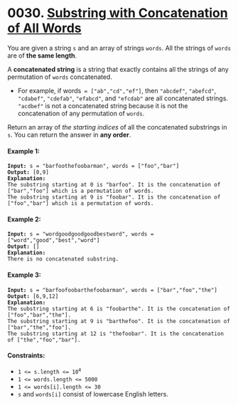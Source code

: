 # 0030. [Substring with Concatenation of All Words](https://leetcode.com/problems/substring-with-concatenation-of-all-words/description/?envType=study-plan-v2&envId=top-interview-150)

You are given a string `s` and an array of strings `words`. All the strings of `words` are of **the same length**.

A **concatenated string** is a string that exactly contains all the strings of any permutation of `words` concatenated.

- For example, if words` = ["ab","cd","ef"]`, then `"abcdef"`, `"abefcd"`, `"cdabef"`, `"cdefab"`, `"efabcd"`, and `"efcdab"` are all concatenated strings. `"acdbef"` is not a concatenated string because it is not the concatenation of any permutation of `words`.

Return an array of _the starting indices_ of all the concatenated substrings in `s`. You can return the answer in **any order**.

#### **Example 1:**

<pre><code><strong>Input:</strong> s = "barfoothefoobarman", words = ["foo","bar"]
<strong>Output:</strong> [0,9]
<strong>Explanation:</strong>
The substring starting at 0 is "barfoo". It is the concatenation of ["bar","foo"] which is a permutation of words.
The substring starting at 9 is "foobar". It is the concatenation of ["foo","bar"] which is a permutation of words.
</code></pre>

#### **Example 2:**

<pre><code><strong>Input:</strong> s = "wordgoodgoodgoodbestword", words = ["word","good","best","word"]
<strong>Output:</strong> []
<strong>Explanation:</strong>
There is no concatenated substring.
</code></pre>

#### **Example 3:**

<pre><code><strong>Input:</strong> s = "barfoofoobarthefoobarman", words = ["bar","foo","the"]
<strong>Output:</strong> [6,9,12]
<strong>Explanation:</strong>
The substring starting at 6 is "foobarthe". It is the concatenation of ["foo","bar","the"].
The substring starting at 9 is "barthefoo". It is the concatenation of ["bar","the","foo"].
The substring starting at 12 is "thefoobar". It is the concatenation of ["the","foo","bar"].
</code></pre>

#### **Constraints:**

- <code>1 <= s.length <= 10<sup>4</sup></code>
- `1 <= words.length <= 5000`
- `1 <= words[i].length <= 30`
- `s` and `words[i]` consist of lowercase English letters.
